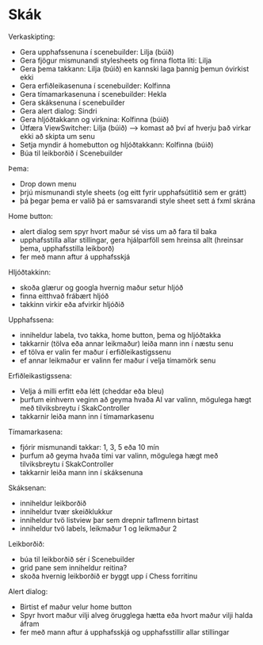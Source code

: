 # Skák

Verkaskipting: 
- Gera upphafssenuna í scenebuilder: Lilja (búið)
- Gera fjögur mismunandi stylesheets og finna flotta liti: Lilja 
- Gera þema takkann: Lilja (búið) en kannski laga þannig þemun óvirkist ekki
- Gera erfiðleikasenuna í scenebuilder: Kolfinna
- Gera tímamarkasenuna í scenebuilder: Hekla
- Gera skáksenuna í scenebuilder
- Gera alert dialog: Sindri
- Gera hljóðtakkann og virknina: Kolfinna (búið)
- Útfæra ViewSwitcher: Lilja (búið) --> komast að því af hverju það virkar ekki að skipta um senu
- Setja myndir á homebutton og hljóðtakkann: Kolfinna (búið)
- Búa til leikborðið í Scenebuilder

Þema: 
- Drop down menu
- þrjú mismunandi style sheets (og eitt fyrir upphafsútlitið sem er grátt)
- þá þegar þema er valið þá er samsvarandi style sheet sett á fxml skrána

Home button: 
- alert dialog sem spyr hvort maður sé viss um að fara til baka
- upphafsstilla allar stillingar, gera hjálparföll sem hreinsa allt (hreinsar þema, upphafsstilla leikborð)
- fer með mann aftur á upphafsskjá

Hljóðtakkinn: 
- skoða glærur og googla hvernig maður setur hljóð
- finna eitthvað frábært hljóð
- takkinn virkir eða afvirkir hljóðið

Upphafssena: 
- inniheldur labela, tvo takka, home button, þema og hljóðtakka
- takkarnir (tölva eða annar leikmaður) leiða mann inn í næstu senu
- ef tölva er valin fer maður í erfiðleikastigssenu
- ef annar leikmaður er valinn fer maður í velja tímamörk senu

Erfiðleikastigssena: 
- Velja á milli erfitt eða létt (cheddar eða bleu)
- þurfum einhvern veginn að geyma hvaða AI var valinn, mögulega hægt með tilviksbreytu í SkakController
- takkarnir leiða mann inn í tímamarkasenu

Tímamarkasena: 
- fjórir mismunandi takkar: 1, 3, 5 eða 10 mín
- þurfum að geyma hvaða tími var valinn, mögulega hægt með tilviksbreytu í SkakController
- takkarnir leiða mann inn í skáksenuna

Skáksenan: 
- inniheldur leikborðið
- inniheldur tvær skeiðklukkur
- inniheldur tvö listview þar sem drepnir taflmenn birtast
- inniheldur tvö labels, leikmaður 1 og leikmaður 2

Leikborðið:
- búa til leikborðið sér í Scenebuilder
- grid pane sem inniheldur reitina?
- skoða hvernig leikborðið er byggt upp í Chess forritinu


Alert dialog: 
- Birtist ef maður velur home button
- Spyr hvort maður vilji alveg örugglega hætta eða hvort maður vilji halda áfram
- fer með mann aftur á upphafsskjá og upphafsstillir allar stillingar




